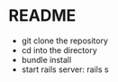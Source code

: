 # README

- git clone the repository
- cd into the directory
- bundle install
- start rails server: rails s

